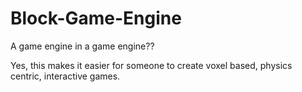 # Block-Game-Engine
A game engine in a game engine??

Yes, this makes it easier for someone to create voxel based, physics centric, interactive games.
